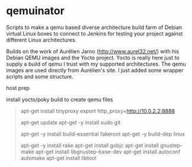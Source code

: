 qemuinator
==========

Scripts to make a qemu based diverse architecture build farm of Debian virtual Linux boxes to connect to Jenkins for testing your project against different Linux architectures.

Builds on the work of Aurélien Jarno (http://www.aurel32.net/) with his Debian QEMU images and the Yocto project.  Yocto is really here just to supply a build of qemu I trust with my supported architectures.  The qemu images are used directly from Aurélien's site.  I just added some wrapper scripts and some structure.

host prep

install yocto/poky build to create qemu files
   >apt-get install tinyproxy
   >export http_proxy=http://10.0.2.2:8888
   >
   >apt-get update
   >apt-get -y install sudo git
   >
   >apt-get -y install build-essential fakeroot
   >apt-get -y build-dep linux
   >
   >apt-get -y install rake
   > apt-get install gobjc
   > apt-get install gnustep-make
   >apt-get install libgnustep-base-dev
   >apt-get install autoconf automake
   >apt-get install libtool
   >
